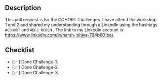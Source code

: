 ## Description

This pull request is for the COHORT Challenges. I have attend the workshop 1 and 2 and shared my understanding through a LinkedIn using the hashtags `#COHORT` and `#BRC_RCOEM`
. The link to my Linkedin account is https://www.linkedin.com/in/harsh-lohiya-764b601ba/.

## Checklist

- [✅ ] Done Challenge-1.
- [✅ ] Done Challenge-2.
- [✅ ] Done Challenge-3.
